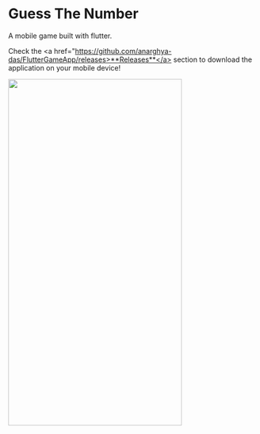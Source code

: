 # Guess The Number

A mobile game built with flutter.

Check the <a href="https://github.com/anarghya-das/FlutterGameApp/releases>**Releases**</a> section to download the application on your mobile device!

<img src="https://github.com/anarghya-das/FlutterGameApp/blob/master/Screenshots/Menu.gif" width="350" height="700"/>
